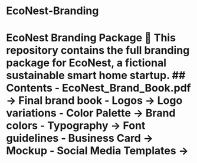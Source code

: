 # EcoNest-Branding
# EcoNest Branding Package 🌿  This repository contains the full branding package for **EcoNest**, a fictional sustainable smart home startup.  ## Contents - EcoNest_Brand_Book.pdf → Final brand book - Logos → Logo variations - Color Palette → Brand colors - Typography → Font guidelines - Business Card → Mockup - Social Media Templates → 
